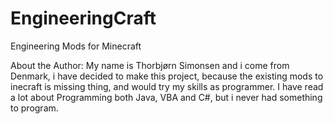 EngineeringCraft
================

Engineering Mods for Minecraft

About the Author:
My name is Thorbjørn Simonsen and i come from Denmark, i have decided to make this project, because the existing mods to inecraft is missing thing, and would try my skills as programmer. I have read a lot about Programming both Java, VBA and C#, but i never had something to program.  
